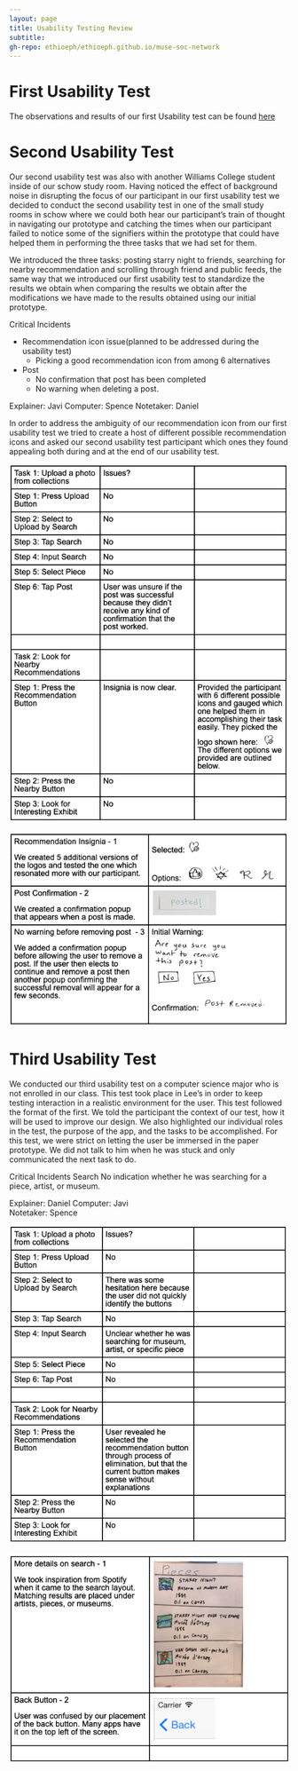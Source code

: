 ```yaml
---
layout: page
title: Usability Testing Review
subtitle: 
gh-repo: ethioeph/ethioeph.github.io/muse-soc-network
---
```


# First Usability Test

The observations and results of our first Usability test can be found [here](https://ethioeph.github.io/muse-soc-network/assignments/usability_test_checkin/)

# Second Usability Test

Our second usability test was also with another Williams College student inside of our schow study room. Having noticed the effect of background noise in disrupting the focus of our participant in our first usability test we decided to conduct the second usability test in one of the small study rooms in schow where we could both hear our participant’s train of thought in navigating our prototype and catching the times when our participant failed to notice some of the signifiers within the prototype that could have helped them in performing the three tasks that we had set for them. 

We introduced the three tasks: posting starry night to friends, searching for nearby recommendation and scrolling through friend and public feeds, the same way that we introduced our first usability test to standardize the results we obtain when comparing the results we obtain after the modifications we have made to the results obtained using our initial prototype. 

Critical Incidents
- Recommendation icon issue(planned to be addressed during the usability test)
  - Picking a good recommendation icon from among 6 alternatives
- Post
  - No confirmation that post has been completed
  - No warning when deleting a post.

Explainer: Javi
Computer: Spence
Notetaker: Daniel

In order to address the ambiguity of our recommendation icon from our first usability test we tried to create a host of different possible recommendation icons and asked our second usability test participant which ones they found appealing both during and at the end of our usability test. 

![First Image](./tasks_daniel.png)

![Second Image](./recommendation_daniel.png)

# Third Usability Test

We conducted our third usability test on a computer science major who is not enrolled in our class. This test took place in Lee’s in order to keep testing interaction in a realistic environment for the user. This test followed the format of the first. We told the participant the context of our test, how it will be used to improve our design. We also highlighted our individual roles in the test, the purpose of the app, and the tasks to be accomplished. For this test, we were strict on letting the user be immersed in the paper prototype. We did not talk to him when he was stuck and only communicated the next task to do.

Critical Incidents
Search
No indication whether he was searching for a piece, artist, or museum.

Explainer: Daniel
Computer: Javi	
Notetaker: Spence

![Third Image](./task_javi.png)

![Fourth Image](./recommendation_javi.png)
